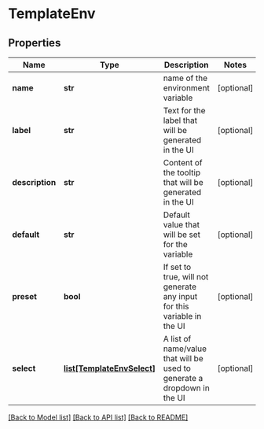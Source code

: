 # TemplateEnv

## Properties
Name | Type | Description | Notes
------------ | ------------- | ------------- | -------------
**name** | **str** | name of the environment variable | [optional] 
**label** | **str** | Text for the label that will be generated in the UI | [optional] 
**description** | **str** | Content of the tooltip that will be generated in the UI | [optional] 
**default** | **str** | Default value that will be set for the variable | [optional] 
**preset** | **bool** | If set to true, will not generate any input for this variable in the UI | [optional] 
**select** | [**list[TemplateEnvSelect]**](TemplateEnvSelect.md) | A list of name/value that will be used to generate a dropdown in the UI | [optional] 

[[Back to Model list]](../README.md#documentation-for-models) [[Back to API list]](../README.md#documentation-for-api-endpoints) [[Back to README]](../README.md)


